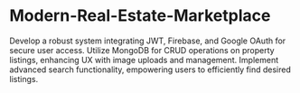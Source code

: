 # Modern-Real-Estate-Marketplace
 Develop a robust system integrating JWT, Firebase, and Google OAuth for secure user access. Utilize MongoDB for CRUD operations on property listings, enhancing UX with image uploads and management. Implement advanced search functionality, empowering users to efficiently find desired listings.
